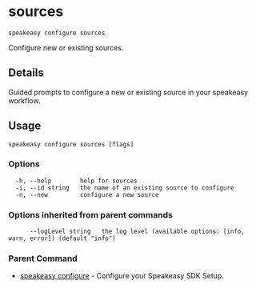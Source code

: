 # sources  
`speakeasy configure sources`  


Configure new or existing sources.  

## Details

Guided prompts to configure a new or existing source in your speakeasy workflow.

## Usage

```
speakeasy configure sources [flags]
```

### Options

```
  -h, --help        help for sources
  -i, --id string   the name of an existing source to configure
  -n, --new         configure a new source
```

### Options inherited from parent commands

```
      --logLevel string   the log level (available options: [info, warn, error]) (default "info")
```

### Parent Command

* [speakeasy configure](/docs/speakeasy-reference/cli/configure)	 - Configure your Speakeasy SDK Setup.
